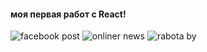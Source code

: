 #### моя первая работ с React!
![facebook post](https://user-images.githubusercontent.com/81379187/132991107-66e6e457-9253-491c-8d0b-87d445257bc6.png)
![onliner news](https://user-images.githubusercontent.com/81379187/132991129-257592ca-c2fa-43b9-82f5-834faa4c359f.png)
![rabota by](https://user-images.githubusercontent.com/81379187/132991132-a39d785b-a8b1-42a7-bcfd-d2f53ae3921c.png)

